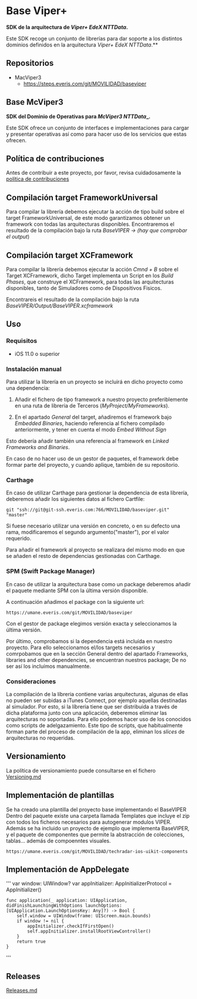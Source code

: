 # Base Viper+
**SDK de la arquitectura de _Viper+ EdeX NTTData_.**

Este SDK recoge un conjunto de librerías para dar soporte a los distintos dominios definidos en la
arquitectura _Viper+ EdeX NTTData_.**

## Repositorios
  - MacViper3
    + https://steps.everis.com/git/MOVILIDAD/baseviper

## Base McViper3
**SDK del Dominio de Operativas para _McViper3 NTTData__.**

Este SDK ofrece un conjunto de interfaces e implementaciones para cargar y presentar operativas así­ como para hacer uso de los servicios que estas ofrecen.

## Política de contribuciones
Antes de contribuir a este proyecto, por favor, revisa cuidadosamente
la [política de contribuciones][2]

[1]:Versioning.md
[2]:Contributing.md
[3]:Releases.md

## Compilación target FrameworkUniversal
Para compilar la librería debemos ejecutar la acción de tipo build sobre el target FrameworkUniversal, de este modo garantizamos obtener un framework con todas las arquitecturas disponibles.
Encontraremos el resultado de la compilación bajo la ruta *BaseVIPER -> (hay que comprobar el output*)

## Compilación target XCFramework
Para compilar la librería debemos ejecutar la acción *Cmnd + B* sobre el Target XCFramework, dicho Target implementa un Script en los *Build Phases*, que construye el XCFramework, para todas las arquitecturas disponibles, tanto de Simuladores como de Dispositivos Fisicos.

Encontrareis el resultado de la compilación bajo la ruta *BaseVIPER/Output/BaseVIPER.xcframework*

## Uso
### Requisitos
* iOS 11.0 o superior

### Instalación manual
Para utilizar la librería en un proyecto se incluirá en dicho proyecto como una dependencia:

1. Añadir el fichero de tipo framework a nuestro proyecto preferiblemente en una ruta de libreria de Terceros (*MyProject/MyFrameworks*).

2. En el apartado *General* del target, añadiremos el framework bajo *Embedded Binaries*, haciendo referencia al fichero compilado anteriormente, y tener en cuenta el modo *Embed Without Sign*

Esto debería añadir también una referencia al framework en *Linked Frameworks and Binaries*.

En caso de no hacer uso de un gestor de paquetes, el framework debe formar parte del proyecto, y cuando aplique, también de su repositorio.

### Carthage
En caso de utilizar Carthage para gestionar la dependencia de esta librería, deberemos añadir los siguientes datos al fichero Cartfile:
```
git "ssh://git@git-ssh.everis.com:766/MOVILIDAD/baseviper.git" "master"
```
Si fuese necesario utilizar una versión en concreto, o en su defecto una rama, modificaremos el segundo argumento("master"), por el valor requerido.

Para añadir el framework al proyecto se realizara del mismo modo en que se añaden el resto de dependencias gestionadas con Carthage.

### SPM (Swift Package Manager)

En caso de utilizar la arquitectura base como un package deberemos añadir el paquete mediante SPM con la última versión disponible.

A continuación añadimos el package con la siguiente url:

```
https://umane.everis.com/git/MOVILIDAD/baseviper
```
Con el gestor de package elegimos versión exacta y seleccionamos la última versión.

Por último, comprobamos si la dependencia está incluída en nuestro proyecto. Para ello seleccionamos el/los targets necesarios y comrpobamos que en la sección General dentro del apartado Frameworks, libraries and other dependencies, se encuentran nuestros package; De no ser así los incluímos manualmente.

### Consideraciones
La compilación de la líbreria contiene varias arquitecturas, algunas de ellas no pueden ser subidas a iTunes Connect, por ejemplo aquellas destinadas al simulador.
Por esto, si la líbreria tiene que ser distribuida a través de dicha plataforma junto con una aplicación, deberemos eliminar las arquitecturas no soportadas. Para ello podemos hacer uso de los conocidos como scripts de adelgazamiento. Este tipo de scripts, que habitualmente forman parte del proceso de compilación de la app, eliminan los *slices* de arquitecturas no requeridas.

## Versionamiento

La política de versionamiento puede consultarse en el fichero
[Versioning.md][1]

## Implementación de plantillas
Se ha creado una plantilla del proyecto base implementando el BaseVIPER
Dentro del paquete existe una carpeta llamada Templates que incluye el zip con todos los ficheros necesarios para autogenerar modulos VIPER.
Además se ha incluido un proyecto de ejemplo que implementa BaseVIPER, y el paquete de componentes que permite la abstracción de colecciones, tablas... además de compoenntes visuales.

```
https://umane.everis.com/git/MOVILIDAD/techradar-ios-uikit-components
```

## Implementación de AppDelegate
'''
    var window: UIWindow?
    var appInitializer: AppInitializerProtocol = AppInitializer()

    func application(_ application: UIApplication, didFinishLaunchingWithOptions launchOptions: [UIApplication.LaunchOptionsKey: Any]?) -> Bool {
        self.window = UIWindow(frame: UIScreen.main.bounds)
        if window != nil {
            appInitializer.checkIfFirstOpen()
            self.appInitializer.installRootViewController()
        }
        return true
    }

'''
## Releases

[Releases.md][3]
